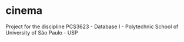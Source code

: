 # cinema
Project for the discipline PCS3623 - Database I - Polytechnic School of University of São Paulo - USP
